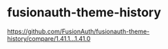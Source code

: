 # fusionauth-theme-history


https://github.com/FusionAuth/fusionauth-theme-history/compare/1.41.1...1.41.0
